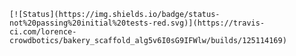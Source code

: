 
    [![Status](https://img.shields.io/badge/status-not%20passing%20initial%20tests-red.svg)](https://travis-ci.com/lorence-crowdbotics/bakery_scaffold_alg5v6I0sG9IFWlw/builds/125114169)

    
    